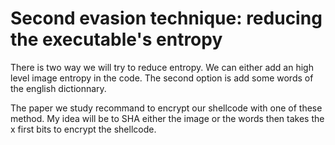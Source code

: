 # Second evasion technique: reducing the executable's entropy

There is two way we will try to reduce entropy.
We can either add an high level image entropy in the code.
The second option is add some words of the english dictionnary.

The paper we study recommand to encrypt our shellcode with one of these method. 
My idea will be to SHA either the image or the words then takes the x first bits to encrypt the shellcode.
